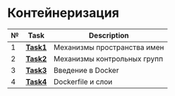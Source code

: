 # Контейнеризация 
|№|**Task**|**Description**|
|--|--|--|
|1|**[Task1](https://github.com/iamseryy/tasks_learn_containerization/tree/main/task1)**|Механизмы пространства имен|
|2|**[Task2](https://github.com/iamseryy/tasks_learn_containerization/tree/main/task2)**|Механизмы контрольных групп|
|3|**[Task3](https://github.com/iamseryy/tasks_learn_containerization/tree/main/task3)**|Введение в Docker|
|4|**[Task4](https://github.com/iamseryy/tasks_learn_containerization/tree/main/task4)**|Dockerfile и слои|